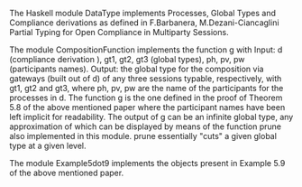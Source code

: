 The Haskell module DataType implements Processes, Global Types and Compliance derivations as defined in
F.Barbanera, M.Dezani-Ciancaglini  Partial Typing for Open Compliance in Multiparty Sessions.

The module CompositionFunction implements the function g with
Input: d (compliance derivation ), 
       gt1, gt2, gt3 (global types),
       ph, pv, pw (participants names).
Output: the global type for the composition via gateways (built out of d) of any three sessions typable, 
        respectively, with gt1, gt2 and gt3, where ph, pv, pw are the name of the participants for the processes in d.
The function g is the one defined in the proof of Theorem 5.8 of the above mentioned paper
where the participant names have been left implicit for readability.
The output of g can be an infinite global type, any approximation of which can be displayed by means of the function prune
also implemented in this module. prune essentially "cuts" a given global type at a given level.

The module Example5dot9 implements the objects present in Example 5.9 of the above mentioned paper.

